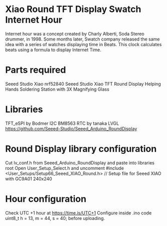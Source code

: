 # Xiao Round TFT Display Swatch Internet Hour
Internet hour was a concept created by Charly Alberti, Soda Stereo drummer, in 1998. Some months later, Swatch company released the same idea with a series of watches displaying time in Beats.
This clock calculates beats using a formula to display Internet Time.

# Parts required 

Seeed Studio Xiao nrf52840
Seeed Studio Xiao TFT Round Display
Helping Hands Soldering Station with 3X Magnifying Glass

# Libraries

TFT_eSPI by Bodmer
I2C BM8563 RTC by tanaka
LVGL
https://github.com/Seeed-Studio/Seeed_Arduino_RoundDisplay

# Round Display library configuration
Cut lv_conf.h from Seeed_Arduino_RoundDisplay and paste into libraries root
Open User_Setup_Select.h and uncomment #include <User_Setups/Setup66_Seeed_XIAO_Round.h>  // Setup file for Seeed XIAO with GC9A01 240x240

# Hour configuration
Check UTC +1 hour at https://time.is/UTC+1 
Configure inside .ino code uint8_t h = 13, m = 44, s = 40; before uploading.

